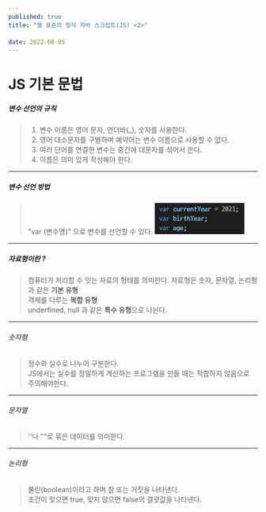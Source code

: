 ```yaml
---
published: true
title: "웹 표준의 정석 자바 스크립트(JS) <2>"

date: 2022-08-05
---
```


# JS 기본 문법

##### 변수 선언의 규칙

> 1. 변수 이름은 영어 문자, 언더바(_), 숫자를 사용한다.
> 2. 영어 대소문자를 구별하며 예약어는 변수 이름으로 사용할 수 없다.
> 3. 여러 단어를 연결한 변수는 중간에 대문자를 섞어서 쓴다.
> 4. 이름은 의미 있게 작성해야 한다.

***
##### 변수 선언 방법

>  "var (변수명)" 으로 변수를 선언할 수 있다. ![var](/assets/img/js%20img/var.PNG)

***

##### 자료형이란 ? 
> 컴퓨터가 처리할 수 잇는 자료의 형태를 의미한다.
> 자료형은 숫자, 문자열, 논리형과 같은 **기본 유형**<br/> 객체를 다루는 **복합 유형**<br/> underfined, null 과 같은 **특수 유형**으로 나뉜다.

***

###### 숫자형
> 정수와 실수로 나누어 구분한다.<br/> JS에서는 실수를 정밀하게 계산하는 프로그램을 만들 때는 적합하지 않음으로 주의해야한다.

***

###### 문자열
> ''나 ""로 묶은 데이터를 의미한다.

***

###### 논리형
> 불린(boolean)이라고 하며 참 또는 거짓을 나타낸다.<br/> 
조건이 맞으면 true, 맞지 않으면 false의 결괏값을 나타낸다.

